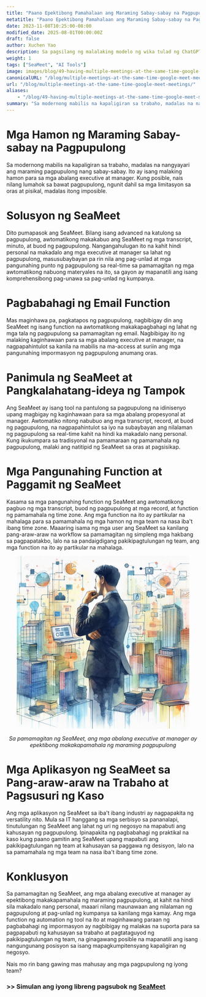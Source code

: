 ```yaml
---
title: "Paano Epektibong Pamahalaan ang Maraming Sabay-sabay na Pagpupulong gamit ang SeaMeet"
metatitle: "Paano Epektibong Pamahalaan ang Maraming Sabay-sabay na Pagpupulong gamit ang SeaMeet"
date: 2023-11-08T10:25:00-08:00
modified_date: 2025-08-01T00:00:00Z
draft: false
author: Xuchen Yao
description: Sa pagsilang ng malalaking modelo ng wika tulad ng ChatGPT, nagbukas ang generative AI ng mga bagong larangan ng paggalugad. Kapag pinagsama ang AI sa pagkilala ng boses, nagbibigay ito ng walang kapantay na posibilidad para sa real-time na pagsusuri ng pagpupulong. Ngunit ano ang ibig sabihin nito para sa pang-araw-araw na operasyon ng negosyo? Ang real-time na pagsusuri ng mga recording ng pagpupulong ay naging isang kinakailangang tool para sa mga negosyo upang mapabuti ang kahusayan at kalidad ng komunikasyon. Sa pamamagitan ng real-time na pagsusuri, masisiguro ng mga kumpanya na ang bawat talakayan ay tumpak na naitala, na ginagawang mas mahusay at tumpak ang proseso ng paggawa ng desisyon.
weight: 1
tags: ["SeaMeet", "AI Tools"]
image: images/blog/49-having-multiple-meetings-at-the-same-time-google-meet-meetings/49-having-multiple-meetings-at-the-same-time-google-meet-meetings.jpeg
canonicalURL: "/blog/multiple-meetings-at-the-same-time-google-meet-meetings/"
url: "/blog/multiple-meetings-at-the-same-time-google-meet-meetings/"
aliases:
    - "/blog/49-having-multiple-meetings-at-the-same-time-google-meet-meetings/"
summary: "Sa modernong mabilis na kapaligiran sa trabaho, madalas na nangyayari ang maraming pagpupulong nang sabay-sabay. Ito ay isang malaking hamon para sa mga abalang executive at manager. Kung posible, nais nilang lumahok sa bawat pagpupulong, ngunit dahil sa mga limitasyon sa oras at pisikal, madalas itong imposible."
---
```


# Mga Hamon ng Maraming Sabay-sabay na Pagpupulong
Sa modernong mabilis na kapaligiran sa trabaho, madalas na nangyayari ang maraming pagpupulong nang sabay-sabay. Ito ay isang malaking hamon para sa mga abalang executive at manager. Kung posible, nais nilang lumahok sa bawat pagpupulong, ngunit dahil sa mga limitasyon sa oras at pisikal, madalas itong imposible.

# Solusyon ng SeaMeet
Dito pumapasok ang SeaMeet. Bilang isang advanced na katulong sa pagpupulong, awtomatikong makakabuo ang SeaMeet ng mga transcript, minuto, at buod ng pagpupulong. Nangangahulugan ito na kahit hindi personal na makadalo ang mga executive at manager sa lahat ng pagpupulong, masusubaybayan pa rin nila ang pag-unlad at mga pangunahing punto ng pagpupulong sa real-time sa pamamagitan ng mga awtomatikong nabuong materyales na ito, sa gayon ay mapanatili ang isang komprehensibong pag-unawa sa pag-unlad ng kumpanya.

# Pagbabahagi ng Email Function
Mas maginhawa pa, pagkatapos ng pagpupulong, nagbibigay din ang SeaMeet ng isang function na awtomatikong makakapagbahagi ng lahat ng mga tala ng pagpupulong sa pamamagitan ng email. Nagbibigay ito ng malaking kaginhawaan para sa mga abalang executive at manager, na nagpapahintulot sa kanila na mabilis na ma-access at suriin ang mga pangunahing impormasyon ng pagpupulong anumang oras.

# Panimula ng SeaMeet at Pangkalahatang-ideya ng Tampok
Ang SeaMeet ay isang tool na pantulong sa pagpupulong na idinisenyo upang magbigay ng kaginhawaan para sa mga abalang propesyonal at manager. Awtomatiko nitong nabubuo ang mga transcript, record, at buod ng pagpupulong, na nagpapahintulot sa iyo na subaybayan ang nilalaman ng pagpupulong sa real-time kahit na hindi ka makadalo nang personal. Kung ikukumpara sa tradisyonal na pamamaraan ng pamamahala ng pagpupulong, malaki ang natitipid ng SeaMeet sa oras at pagsisikap.

# Mga Pangunahing Function at Paggamit ng SeaMeet
Kasama sa mga pangunahing function ng SeaMeet ang awtomatikong pagbuo ng mga transcript, buod ng pagpupulong at mga record, at function ng pamamahala ng time zone. Ang mga function na ito ay partikular na mahalaga para sa pamamahala ng mga hamon ng mga team na nasa iba't ibang time zone. Maaaring isama ng mga user ang SeaMeet sa kanilang pang-araw-araw na workflow sa pamamagitan ng simpleng mga hakbang sa pagpapatakbo, lalo na sa pandaigdigang pakikipagtulungan ng team, ang mga function na ito ay partikular na mahalaga.

<center>
<img height="450px" src="/images/blog/49-having-multiple-meetings-at-the-same-time-google-meet-meetings/1-how-to-stay-on-top-of-all-meetings.jpeg" alt="Sa pamamagitan ng SeaMeet, ang mga abalang executive at manager ay epektibong makakapamahala ng maraming pagpupulong"/>

*Sa pamamagitan ng SeaMeet, ang mga abalang executive at manager ay epektibong makakapamahala ng maraming pagpupulong*
</center>

# Mga Aplikasyon ng SeaMeet sa Pang-araw-araw na Trabaho at Pagsusuri ng Kaso
Ang mga aplikasyon ng SeaMeet sa iba't ibang industri ay nagpapakita ng versatility nito. Mula sa IT hanggang sa mga serbisyo sa pananalapi, tinutulungan ng SeaMeet ang lahat ng uri ng negosyo na mapabuti ang kahusayan ng pagpupulong. Ipinapakita ng pagbabahagi ng praktikal na kaso kung paano gamitin ang SeaMeet upang mapabuti ang pakikipagtulungan ng team at kahusayan sa paggawa ng desisyon, lalo na sa pamamahala ng mga team na nasa iba't ibang time zone.

# Konklusyon
Sa pamamagitan ng SeaMeet, ang mga abalang executive at manager ay epektibong makakapamahala ng maraming pagpupulong, at kahit na hindi sila makadalo nang personal, maaari nilang maunawaan ang nilalaman ng pagpupulong at pag-unlad ng kumpanya sa kanilang mga kamay. Ang mga function ng automation ng tool na ito at maginhawang paraan ng pagbabahagi ng impormasyon ay nagbibigay ng malakas na suporta para sa pagpapabuti ng kahusayan sa trabaho at pagtataguyod ng pakikipagtulungan ng team, na ginagawang posible na mapanatili ang isang nangungunang posisyon sa isang mapagkumpitensyang kapaligiran ng negosyo.

Nais mo rin bang gawing mas mahusay ang mga pagpupulong ng iyong team?

### >> Simulan ang iyong libreng pagsubok ng [SeaMeet](https://meet.seasalt.ai/?utm_source=blog)
